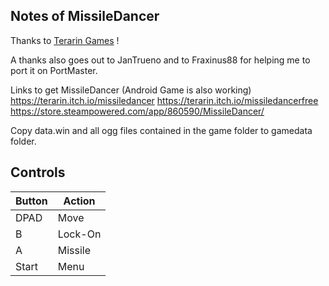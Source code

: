 ## Notes of MissileDancer

Thanks to [Terarin Games](https://www.teraringames.com/gamelist) !

A thanks also goes out to JanTrueno and to Fraxinus88 for helping me to port it on PortMaster.

Links to get MissileDancer (Android Game is also working)
https://terarin.itch.io/missiledancer
https://terarin.itch.io/missiledancerfree
https://store.steampowered.com/app/860590/MissileDancer/

Copy data.win and all ogg files contained in the game folder to gamedata folder.

## Controls

| Button | Action |
|--|--| 
|DPAD|Move|
|B|Lock-On|
|A|Missile|
|Start|Menu|
